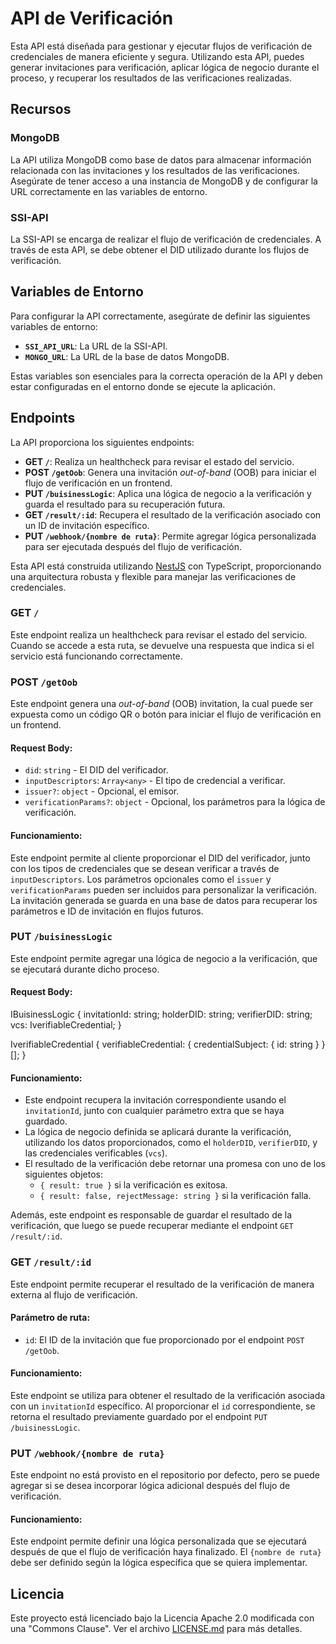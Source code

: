 # API de Verificación

Esta API está diseñada para gestionar y ejecutar flujos de verificación de credenciales de manera eficiente y segura. Utilizando esta API, puedes generar invitaciones para verificación, aplicar lógica de negocio durante el proceso, y recuperar los resultados de las verificaciones realizadas.

## Recursos

### MongoDB
La API utiliza MongoDB como base de datos para almacenar información relacionada con las invitaciones y los resultados de las verificaciones. Asegúrate de tener acceso a una instancia de MongoDB y de configurar la URL correctamente en las variables de entorno.

### SSI-API
La SSI-API se encarga de realizar el flujo de verificación de credenciales. A través de esta API, se debe obtener el DID utilizado durante los flujos de verificación. 

## Variables de Entorno

Para configurar la API correctamente, asegúrate de definir las siguientes variables de entorno:

- **`SSI_API_URL`**: La URL de la SSI-API.
- **`MONGO_URL`**: La URL de la base de datos MongoDB.

Estas variables son esenciales para la correcta operación de la API y deben estar configuradas en el entorno donde se ejecute la aplicación.


## Endpoints

La API proporciona los siguientes endpoints:

- **GET `/`**: Realiza un healthcheck para revisar el estado del servicio.
- **POST `/getOob`**: Genera una invitación *out-of-band* (OOB) para iniciar el flujo de verificación en un frontend.
- **PUT `/buisinessLogic`**: Aplica una lógica de negocio a la verificación y guarda el resultado para su recuperación futura.
- **GET `/result/:id`**: Recupera el resultado de la verificación asociado con un ID de invitación específico.
- **PUT `/webhook/{nombre de ruta}`**: Permite agregar lógica personalizada para ser ejecutada después del flujo de verificación.

Esta API está construida utilizando [NestJS](https://nestjs.com/) con TypeScript, proporcionando una arquitectura robusta y flexible para manejar las verificaciones de credenciales.


### GET `/`

Este endpoint realiza un healthcheck para revisar el estado del servicio. Cuando se accede a esta ruta, se devuelve una respuesta que indica si el servicio está funcionando correctamente.

### POST `/getOob`

Este endpoint genera una *out-of-band* (OOB) invitation, la cual puede ser expuesta como un código QR o botón para iniciar el flujo de verificación en un frontend.

#### Request Body:
- `did`: `string` - El DID del verificador.
- `inputDescriptors`: `Array<any>` - El tipo de credencial a verificar.
- `issuer?`: `object` - Opcional, el emisor.
- `verificationParams?`: `object` - Opcional, los parámetros para la lógica de verificación.

#### Funcionamiento:
Este endpoint permite al cliente proporcionar el DID del verificador, junto con los tipos de credenciales que se desean verificar a través de `inputDescriptors`. Los parámetros opcionales como el `issuer` y `verificationParams` pueden ser incluidos para personalizar la verificación. La invitación generada se guarda en una base de datos para recuperar los parámetros e ID de invitación en flujos futuros.
### PUT `/buisinessLogic`

Este endpoint permite agregar una lógica de negocio a la verificación, que se ejecutará durante dicho proceso.

#### Request Body:

IBuisinessLogic {
    invitationId: string;
    holderDID: string;
    verifierDID: string;
    vcs: IverifiableCredential;
}

IverifiableCredential {
    verifiableCredential: { credentialSubject: { id: string } }[];
}
#### Funcionamiento:
- Este endpoint recupera la invitación correspondiente usando el `invitationId`, junto con cualquier parámetro extra que se haya guardado.
- La lógica de negocio definida se aplicará durante la verificación, utilizando los datos proporcionados, como el `holderDID`, `verifierDID`, y las credenciales verificables (`vcs`).
- El resultado de la verificación debe retornar una promesa con uno de los siguientes objetos:
  - `{ result: true }` si la verificación es exitosa.
  - `{ result: false, rejectMessage: string }` si la verificación falla.

Además, este endpoint es responsable de guardar el resultado de la verificación, que luego se puede recuperar mediante el endpoint `GET /result/:id`.

### GET `/result/:id`

Este endpoint permite recuperar el resultado de la verificación de manera externa al flujo de verificación.

#### Parámetro de ruta:
- `id`: El ID de la invitación que fue proporcionado por el endpoint `POST /getOob`.

#### Funcionamiento:
Este endpoint se utiliza para obtener el resultado de la verificación asociada con un `invitationId` específico. Al proporcionar el `id` correspondiente, se retorna el resultado previamente guardado por el endpoint `PUT /buisinessLogic`.

### PUT `/webhook/{nombre de ruta}`

Este endpoint no está provisto en el repositorio por defecto, pero se puede agregar si se desea incorporar lógica adicional después del flujo de verificación.

#### Funcionamiento:
Este endpoint permite definir una lógica personalizada que se ejecutará después de que el flujo de verificación haya finalizado. El `{nombre de ruta}` debe ser definido según la lógica específica que se quiera implementar.

## Licencia

Este proyecto está licenciado bajo la Licencia Apache 2.0 modificada con una "Commons Clause". Ver el archivo [LICENSE.md](LICENSE) para más detalles.

